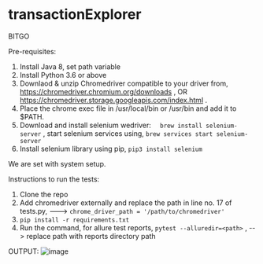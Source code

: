 # transactionExplorer
BITGO

Pre-requisites:
1) Install Java 8, set path variable
2) Install Python 3.6 or above
3) Downlaod & unzip Chromedriver compatible to your driver from, 
https://chromedriver.chromium.org/downloads , OR
https://chromedriver.storage.googleapis.com/index.html .
4) Place the chrome exec file in /usr/local/bin or /usr/bin and add it to $PATH.
6) Download and install selenium wedriver:   `  brew install selenium-server` , start selenium services using, `brew services start selenium-server`
7) Install selenium library using pip, `pip3 install selenium`

We are set with system setup.

Instructions to run the tests:
1) Clone the repo
2) Add chromedriver externally and replace the path in line no. 17 of tests.py,   --->      `chrome_driver_path = '/path/to/chromedriver'`
3) ```pip install -r requirements.txt```
4) Run the command, for allure test reports, `pytest --alluredir=<path>` , --> replace path with reports directory path

OUTPUT:
![image](https://github.com/BhattcharyaCodes/transactionExplorer/assets/26433219/150f443d-822e-43bb-8c55-1e167f29fd7b)
